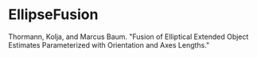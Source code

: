 # EllipseFusion
Thormann, Kolja, and Marcus Baum. "Fusion of Elliptical Extended Object Estimates Parameterized with Orientation and Axes Lengths."
